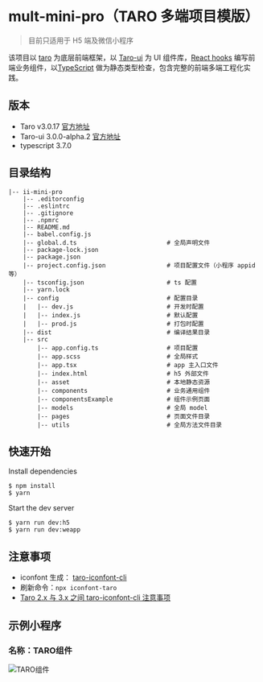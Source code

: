 # mult-mini-pro（TARO 多端项目模版）

> 目前只适用于 H5 端及微信小程序

该项目以 [taro](https://taro-docs.jd.com/taro/docs/README/index.html) 为底层前端框架，以 [Taro-ui](https://taro-ui.jd.com/#/docs/introduction) 为 UI 组件库，[React hooks](https://react.docschina.org/docs/hooks-intro.html) 编写前端业务组件，以[TypeScript](https://www.tslang.cn/) 做为静态类型检查，包含完整的前端多端工程化实践。

## 版本

- Taro v3.0.17 [官方地址](https://taro-docs.jd.com/taro/docs/README/index.html)
- Taro-ui 3.0.0-alpha.2 [官方地址](https://taro-ui.jd.com/#/docs/introduction)
- typescript 3.7.0

## 目录结构

```
|-- ii-mini-pro
    |-- .editorconfig
    |-- .eslintrc
    |-- .gitignore
    |-- .npmrc
    |-- README.md
    |-- babel.config.js
    |-- global.d.ts                         # 全局声明文件
    |-- package-lock.json
    |-- package.json
    |-- project.config.json                 # 项目配置文件（小程序 appid 等）
    |-- tsconfig.json                       # ts 配置
    |-- yarn.lock
    |-- config                              # 配置目录
    |   |-- dev.js                          # 开发时配置
    |   |-- index.js                        # 默认配置
    |   |-- prod.js                         # 打包时配置
    |-- dist                                # 编译结果目录
    |-- src
        |-- app.config.ts                   # 项目配置
        |-- app.scss                        # 全局样式
        |-- app.tsx                         # app 主入口文件
        |-- index.html                      # h5 外部文件
        |-- asset                           # 本地静态资源
        |-- components                      # 业务通用组件
        |-- componentsExample               # 组件示例页面
        |-- models                          # 全局 model
        |-- pages                           # 页面文件目录
        |-- utils                           # 全局方法文件目录
```

## 快速开始

Install dependencies

```
$ npm install
$ yarn
```

Start the dev server

```
$ yarn run dev:h5
$ yarn run dev:weapp
```

## 注意事项

- iconfont 生成： [taro-iconfont-cli](https://www.npmjs.com/package/taro-iconfont-cli)
- 刷新命令：`npx iconfont-taro`
- [Taro 2.x 与 3.x 之间 taro-iconfont-cli 注意事项](https://github.com/iconfont-cli/taro-iconfont-cli)

## 示例小程序
### 名称：TARO组件 </br>
![TARO组件](https://img-blog.csdnimg.cn/20210325104338271.jpg?x-oss-process=image/watermark,type_ZmFuZ3poZW5naGVpdGk,shadow_10,text_aHR0cHM6Ly9ibG9nLmNzZG4ubmV0L2gxMjM0NTYxMjM0NTYx,size_16,color_FFFFFF,t_70#pic_center)
